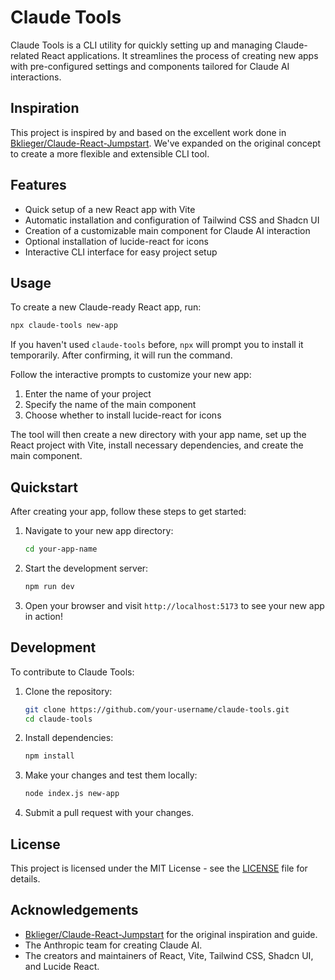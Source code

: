 # Claude Tools

Claude Tools is a CLI utility for quickly setting up and managing Claude-related React applications. It streamlines the process of creating new apps with pre-configured settings and components tailored for Claude AI interactions.

## Inspiration

This project is inspired by and based on the excellent work done in [Bklieger/Claude-React-Jumpstart](https://github.com/Bklieger/Claude-React-Jumpstart). We've expanded on the original concept to create a more flexible and extensible CLI tool.

## Features

- Quick setup of a new React app with Vite
- Automatic installation and configuration of Tailwind CSS and Shadcn UI
- Creation of a customizable main component for Claude AI interaction
- Optional installation of lucide-react for icons
- Interactive CLI interface for easy project setup

## Usage

To create a new Claude-ready React app, run:

```bash
npx claude-tools new-app
```

If you haven't used `claude-tools` before, `npx` will prompt you to install it temporarily. After confirming, it will run the command.

Follow the interactive prompts to customize your new app:

1. Enter the name of your project
2. Specify the name of the main component
3. Choose whether to install lucide-react for icons

The tool will then create a new directory with your app name, set up the React project with Vite, install necessary dependencies, and create the main component.

## Quickstart

After creating your app, follow these steps to get started:

1. Navigate to your new app directory:
   ```bash
   cd your-app-name
   ```

2. Start the development server:
   ```bash
   npm run dev
   ```

3. Open your browser and visit `http://localhost:5173` to see your new app in action!

## Development

To contribute to Claude Tools:

1. Clone the repository:
   ```bash
   git clone https://github.com/your-username/claude-tools.git
   cd claude-tools
   ```

2. Install dependencies:
   ```bash
   npm install
   ```

3. Make your changes and test them locally:
   ```bash
   node index.js new-app
   ```

4. Submit a pull request with your changes.

## License

This project is licensed under the MIT License - see the [LICENSE](LICENSE) file for details.

## Acknowledgements

- [Bklieger/Claude-React-Jumpstart](https://github.com/Bklieger/Claude-React-Jumpstart) for the original inspiration and guide.
- The Anthropic team for creating Claude AI.
- The creators and maintainers of React, Vite, Tailwind CSS, Shadcn UI, and Lucide React.
